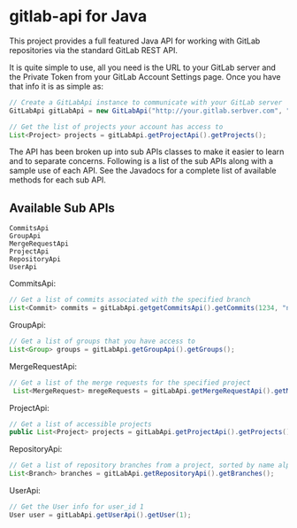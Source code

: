gitlab-api for Java
===================

This project provides a full featured Java API for working with GitLab repositories via the standard GitLab REST API.

It is quite simple to use, all you need is the URL to your GitLab server and the Private Token from your GitLab Account Settings page.  Once you have that info it is as simple as:
```java
// Create a GitLabApi instance to communicate with your GitLab server
GitLabApi gitLabApi = new GitLabApi("http://your.gitlab.serbver.com", "YOUR_PRIVATE_TOKEN");

// Get the list of projects your account has access to
List<Project> projects = gitLabApi.getProjectApi().getProjects();
```

The API has been broken up into sub APIs classes to make it easier to learn and to separate concerns.  Following is a list of the sub APIs along with a sample use of each API.  See the Javadocs for a complete list of available methods for each sub API.

Available Sub APIs
------------------
```
CommitsApi
GroupApi
MergeRequestApi
ProjectApi
RepositoryApi
UserApi
```

CommitsApi:
```java
// Get a list of commits associated with the specified branch
List<Commit> commits = gitLabApi.getgetCommitsApi().getCommits(1234, "new-feature");
```

GroupApi:
```java
// Get a list of groups that you have access to
List<Group> groups = gitLabApi.getGroupApi().getGroups();
```

MergeRequestApi:
```java
// Get a list of the merge requests for the specified project
 List<MergeRequest> mregeRequests = gitLabApi.getMergeRequestApi().getMergeRequests(1234);
```

ProjectApi:
```java
// Get a list of accessible projects 
public List<Project> projects = gitLabApi.getProjectApi().getProjects();
```

RepositoryApi:
```java
// Get a list of repository branches from a project, sorted by name alphabetically
List<Branch> branches = gitLabApi.getRepositoryApi().getBranches();
```

UserApi:
```java
// Get the User info for user_id 1
User user = gitLabApi.getUserApi().getUser(1);
```
